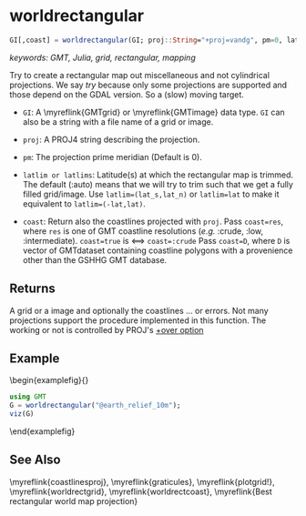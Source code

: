 # worldrectangular

```julia
GI[,coast] = worldrectangular(GI; proj::String="+proj=vandg", pm=0, latlim=:auto, coast=false)
```

*keywords: GMT, Julia, grid, rectangular, mapping*

Try to create a rectangular map out miscellaneous and not cylindrical projections. We say *try* because
only some projections are supported and those depend on the GDAL version. So a (slow) moving target.

- `GI`: A \myreflink{GMTgrid} or \myreflink{GMTimage} data type. `GI` can also be a string with a file name of a grid or image.

- `proj`: A PROJ4 string describing the projection.

- `pm`: The projection prime meridian (Default is 0).

- `latlim or latlims`: Latitude(s) at which the rectangular map is trimmed. The default (:auto) means
   that we will try to trim such that we get a fully filled grid/image. Use `latlim=(lat_s,lat_n)` or
   `latlim=lat` to make it equivalent to `latlim=(-lat,lat)`.

- `coast`: Return also the coastlines projected with `proj`. Pass `coast=res`, where `res` is one of
   GMT coastline resolutions (*e.g.* :crude, :low, :intermediate). `coast=true` is <==> `coast=:crude`
   Pass `coast=D`, where `D` is vector of GMTdataset containing coastline polygons with a provenience
   other than the GSHHG GMT database.

Returns
-------

A grid or a image and optionally the coastlines ... or errors. Not many projections support the procedure
implemented in this function.
The working or not is controlled by PROJ's [+over option](https://proj.org/usage/projections.html#longitude-wrapping)


Example
-------

\begin{examplefig}{}
```julia
using GMT
G = worldrectangular("@earth_relief_10m");
viz(G)
```
\end{examplefig}

See Also
--------

\myreflink{coastlinesproj}, \myreflink{graticules}, \myreflink{plotgrid!}, \myreflink{worldrectgrid}, \myreflink{worldrectcoast},
\myreflink{Best rectangular world map projection}